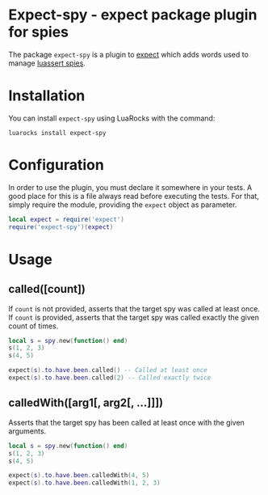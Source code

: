 # Expect-spy - expect package plugin for spies

The package `expect-spy` is a plugin to [expect](https://github.com/sveyret/expect) which adds words used
to manage [luassert spies](https://lunarmodules.github.io/busted/#spies-mocks-stubs).

# Installation

You can install `expect-spy` using LuaRocks with the command:

```shell
luarocks install expect-spy
```

# Configuration

In order to use the plugin, you must declare it somewhere in your tests. A good place for this is a file
always read before executing the tests. For that, simply require the module, providing the `expect` object as
parameter.

```lua
local expect = require('expect')
require('expect-spy')(expect)
```

# Usage

## called([count])

If `count` is not provided, asserts that the target spy was called at least once. If `count` is provided,
asserts that the target spy was called exactly the given count of times.

```lua
local s = spy.new(function() end)
s(1, 2, 3)
s(4, 5)

expect(s).to.have.been.called() -- Called at least once
expect(s).to.have.been.called(2) -- Called exactly twice
```

## calledWith([arg1[, arg2[, ...]]])

Asserts that the target spy has been called at least once with the given arguments.

```lua
local s = spy.new(function() end)
s(1, 2, 3)
s(4, 5)

expect(s).to.have.been.calledWith(4, 5)
expect(s).to.have.been.calledWith(1, 2, 3)
```
